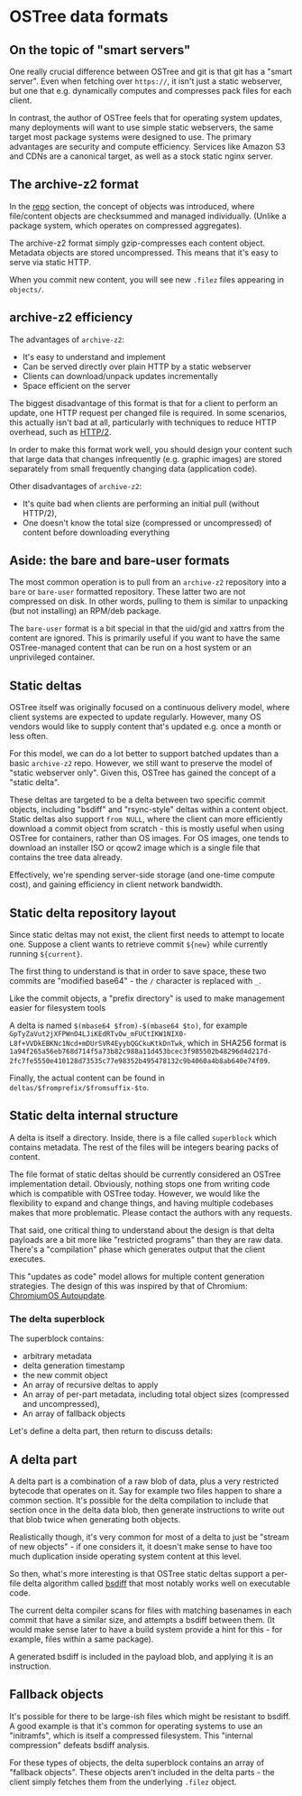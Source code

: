 # OSTree data formats

## On the topic of "smart servers"

One really crucial difference between OSTree and git is that git has a
"smart server".  Even when fetching over `https://`, it isn't just a
static webserver, but one that e.g. dynamically computes and
compresses pack files for each client.

In contrast, the author of OSTree feels that for operating system
updates, many deployments will want to use simple static webservers,
the same target most package systems were designed to use.  The
primary advantages are security and compute efficiency.  Services like
Amazon S3 and CDNs are a canonical target, as well as a stock static
nginx server.

## The archive-z2 format

In the [repo](repo) section, the concept of objects was introduced,
where file/content objects are checksummed and managed individually.
(Unlike a package system, which operates on compressed aggregates).

The archive-z2 format simply gzip-compresses each content object.
Metadata objects are stored uncompressed.  This means that it's easy
to serve via static HTTP.

When you commit new content, you will see new `.filez` files appearing
in `objects/`.

## archive-z2 efficiency

The advantages of `archive-z2`:

 - It's easy to understand and implement
 - Can be served directly over plain HTTP by a static webserver
 - Clients can download/unpack updates incrementally
 - Space efficient on the server

The biggest disadvantage of this format is that for a client to
perform an update, one HTTP request per changed file is required.  In
some scenarios, this actually isn't bad at all, particularly with
techniques to reduce HTTP overhead, such as
[HTTP/2](https://en.wikipedia.org/wiki/HTTP/2).

In order to make this format work well, you should design your content
such that large data that changes infrequently (e.g. graphic images)
are stored separately from small frequently changing data (application
code).

Other disadvantages of `archive-z2`:

 - It's quite bad when clients are performing an initial pull (without HTTP/2),
 - One doesn't know the total size (compressed or uncompressed) of content
   before downloading everything

## Aside: the bare and bare-user formats

The most common operation is to pull from an `archive-z2` repository
into a `bare` or `bare-user` formatted repository.  These latter two
are not compressed on disk.  In other words, pulling to them is
similar to unpacking (but not installing) an RPM/deb package.

The `bare-user` format is a bit special in that the uid/gid and xattrs
from the content are ignored.  This is primarily useful if you want to
have the same OSTree-managed content that can be run on a host system
or an unprivileged container.

## Static deltas

OSTree itself was originally focused on a continuous delivery model, where
client systems are expected to update regularly.  However, many OS vendors
would like to supply content that's updated e.g. once a month or less often.

For this model, we can do a lot better to support batched updates than
a basic `archive-z2` repo. However, we still want to preserve the
model of "static webserver only".  Given this, OSTree has gained the
concept of a "static delta".

These deltas are targeted to be a delta between two specific commit
objects, including "bsdiff" and "rsync-style" deltas within a content
object.  Static deltas also support `from NULL`, where the client can
more efficiently download a commit object from scratch - this is
mostly useful when using OSTree for containers, rather than OS images.
For OS images, one tends to download an installer ISO or qcow2 image
which is a single file that contains the tree data already.

Effectively, we're spending server-side storage (and one-time compute
cost), and gaining efficiency in client network bandwidth.

## Static delta repository layout

Since static deltas may not exist, the client first needs to attempt
to locate one.  Suppose a client wants to retrieve commit `${new}`
while currently running `${current}`.

The first thing to understand is that in order to save space, these
two commits are "modified base64" - the `/` character is replaced with
`_`.

Like the commit objects, a "prefix directory" is used to make
management easier for filesystem tools

A delta is named `$(mbase64 $from)-$(mbase64 $to)`, for example
`GpTyZaVut2jXFPWnO4LJiKEdRTvOw_mFUCtIKW1NIX0-L8f+VVDkEBKNc1Ncd+mDUrSVR4EyybQGCkuKtkDnTwk`,
which in SHA256 format is
`1a94f265a56eb768d714f5a73b82c988a11d453bcec3f985502b48296d4d217d-2fc7fe5550e410128d73535c77e98352b495478132c9b4060a4b8ab640e74f09`.

Finally, the actual content can be found in
`deltas/$fromprefix/$fromsuffix-$to`.

## Static delta internal structure

A delta is itself a directory.  Inside, there is a file called
`superblock` which contains metadata.  The rest of the files will be
integers bearing packs of content.

The file format of static deltas should be currently considered an
OSTree implementation detail.  Obviously, nothing stops one from
writing code which is compatible with OSTree today.  However, we would
like the flexibility to expand and change things, and having multiple
codebases makes that more problematic.  Please contact the authors
with any requests.

That said, one critical thing to understand about the design is that
delta payloads are a bit more like "restricted programs" than they are
raw data.  There's a "compilation" phase which generates output that
the client executes.

This "updates as code" model allows for multiple content generation
strategies.  The design of this was inspired by that of Chromium:
[ChromiumOS Autoupdate](http://dev.chromium.org/chromium-os/chromiumos-design-docs/filesystem-autoupdate).

### The delta superblock

The superblock contains:

 - arbitrary metadata
 - delta generation timestamp
 - the new commit object
 - An array of recursive deltas to apply
 - An array of per-part metadata, including total object sizes (compressed and uncompressed),
 - An array of fallback objects

Let's define a delta part, then return to discuss details:

## A delta part

A delta part is a combination of a raw blob of data, plus a very
restricted bytecode that operates on it.  Say for example two files
happen to share a common section.  It's possible for the delta
compilation to include that section once in the delta data blob, then
generate instructions to write out that blob twice when generating
both objects.

Realistically though, it's very common for most of a delta to just be
"stream of new objects" - if one considers it, it doesn't make sense
to have too much duplication inside operating system content at this
level.

So then, what's more interesting is that OSTree static deltas support
a per-file delta algorithm called
[bsdiff](https://github.com/mendsley/bsdiff) that most notably works
well on executable code.

The current delta compiler scans for files with matching basenames in
each commit that have a similar size, and attempts a bsdiff between
them.  (It would make sense later to have a build system provide a
hint for this - for example, files within a same package).

A generated bsdiff is included in the payload blob, and applying it is
an instruction.

## Fallback objects

It's possible for there to be large-ish files which might be resistant
to bsdiff.  A good example is that it's common for operating systems
to use an "initramfs", which is itself a compressed filesystem.  This
"internal compression" defeats bsdiff analysis.

For these types of objects, the delta superblock contains an array of
"fallback objects".  These objects aren't included in the delta
parts - the client simply fetches them from the underlying `.filez`
object.
